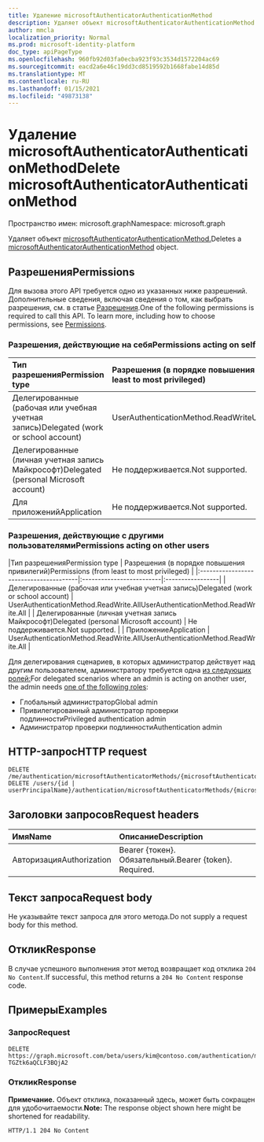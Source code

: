 ```yaml
---
title: Удаление microsoftAuthenticatorAuthenticationMethod
description: Удаляет объект microsoftAuthenticatorAuthenticationMethod.
author: mmcla
localization_priority: Normal
ms.prod: microsoft-identity-platform
doc_type: apiPageType
ms.openlocfilehash: 960fb92d03fa0ecba923f93c3534d1572204ac69
ms.sourcegitcommit: eacd2a6e46c19dd3cd8519592b1668fabe14d85d
ms.translationtype: MT
ms.contentlocale: ru-RU
ms.lasthandoff: 01/15/2021
ms.locfileid: "49873138"
---
```

# <a name="delete-microsoftauthenticatorauthenticationmethod"></a><span data-ttu-id="b21d8-103">Удаление microsoftAuthenticatorAuthenticationMethod</span><span class="sxs-lookup"><span data-stu-id="b21d8-103">Delete microsoftAuthenticatorAuthenticationMethod</span></span>
<span data-ttu-id="b21d8-104">Пространство имен: microsoft.graph</span><span class="sxs-lookup"><span data-stu-id="b21d8-104">Namespace: microsoft.graph</span></span>

<span data-ttu-id="b21d8-105">Удаляет объект [microsoftAuthenticatorAuthenticationMethod.](../resources/microsoftauthenticatorauthenticationmethod.md)</span><span class="sxs-lookup"><span data-stu-id="b21d8-105">Deletes a [microsoftAuthenticatorAuthenticationMethod](../resources/microsoftauthenticatorauthenticationmethod.md) object.</span></span>

## <a name="permissions"></a><span data-ttu-id="b21d8-106">Разрешения</span><span class="sxs-lookup"><span data-stu-id="b21d8-106">Permissions</span></span>

<span data-ttu-id="b21d8-p101">Для вызова этого API требуется одно из указанных ниже разрешений. Дополнительные сведения, включая сведения о том, как выбрать разрешения, см. в статье [Разрешения](/graph/permissions-reference).</span><span class="sxs-lookup"><span data-stu-id="b21d8-p101">One of the following permissions is required to call this API. To learn more, including how to choose permissions, see [Permissions](/graph/permissions-reference).</span></span>

### <a name="permissions-acting-on-self"></a><span data-ttu-id="b21d8-109">Разрешения, действующие на себя</span><span class="sxs-lookup"><span data-stu-id="b21d8-109">Permissions acting on self</span></span>

|<span data-ttu-id="b21d8-110">Тип разрешения</span><span class="sxs-lookup"><span data-stu-id="b21d8-110">Permission type</span></span>      | <span data-ttu-id="b21d8-111">Разрешения (в порядке повышения привилегий)</span><span class="sxs-lookup"><span data-stu-id="b21d8-111">Permissions (from least to most privileged)</span></span>              |
|:---------------------------------------|:-------------------------|
| <span data-ttu-id="b21d8-112">Делегированные (рабочая или учебная учетная запись)</span><span class="sxs-lookup"><span data-stu-id="b21d8-112">Delegated (work or school account)</span></span>     | <span data-ttu-id="b21d8-113">UserAuthenticationMethod.ReadWrite</span><span class="sxs-lookup"><span data-stu-id="b21d8-113">UserAuthenticationMethod.ReadWrite</span></span> |
| <span data-ttu-id="b21d8-114">Делегированные (личная учетная запись Майкрософт)</span><span class="sxs-lookup"><span data-stu-id="b21d8-114">Delegated (personal Microsoft account)</span></span> | <span data-ttu-id="b21d8-115">Не поддерживается.</span><span class="sxs-lookup"><span data-stu-id="b21d8-115">Not supported.</span></span> |
| <span data-ttu-id="b21d8-116">Для приложений</span><span class="sxs-lookup"><span data-stu-id="b21d8-116">Application</span></span>                            | <span data-ttu-id="b21d8-117">Не поддерживается.</span><span class="sxs-lookup"><span data-stu-id="b21d8-117">Not supported.</span></span> |

### <a name="permissions-acting-on-other-users"></a><span data-ttu-id="b21d8-118">Разрешения, действующие с другими пользователями</span><span class="sxs-lookup"><span data-stu-id="b21d8-118">Permissions acting on other users</span></span>

|<span data-ttu-id="b21d8-119">Тип разрешения</span><span class="sxs-lookup"><span data-stu-id="b21d8-119">Permission type</span></span>      | <span data-ttu-id="b21d8-120">Разрешения (в порядке повышения привилегий)</span><span class="sxs-lookup"><span data-stu-id="b21d8-120">Permissions (from least to most privileged)</span></span>              |
|:---------------------------------------|:-------------------------|:-----------------|
| <span data-ttu-id="b21d8-121">Делегированные (рабочая или учебная учетная запись)</span><span class="sxs-lookup"><span data-stu-id="b21d8-121">Delegated (work or school account)</span></span>     | <span data-ttu-id="b21d8-122">UserAuthenticationMethod.ReadWrite.All</span><span class="sxs-lookup"><span data-stu-id="b21d8-122">UserAuthenticationMethod.ReadWrite.All</span></span> |
| <span data-ttu-id="b21d8-123">Делегированные (личная учетная запись Майкрософт)</span><span class="sxs-lookup"><span data-stu-id="b21d8-123">Delegated (personal Microsoft account)</span></span> | <span data-ttu-id="b21d8-124">Не поддерживается.</span><span class="sxs-lookup"><span data-stu-id="b21d8-124">Not supported.</span></span> |
| <span data-ttu-id="b21d8-125">Приложение</span><span class="sxs-lookup"><span data-stu-id="b21d8-125">Application</span></span>                            | <span data-ttu-id="b21d8-126">UserAuthenticationMethod.ReadWrite.All</span><span class="sxs-lookup"><span data-stu-id="b21d8-126">UserAuthenticationMethod.ReadWrite.All</span></span> |

<span data-ttu-id="b21d8-127">Для делегирования сценариев, в которых администратор действует над другим пользователем, администратору требуется одна [из следующих ролей:](/azure/active-directory/users-groups-roles/directory-assign-admin-roles#available-roles)</span><span class="sxs-lookup"><span data-stu-id="b21d8-127">For delegated scenarios where an admin is acting on another user, the admin needs [one of the following roles](/azure/active-directory/users-groups-roles/directory-assign-admin-roles#available-roles):</span></span>
* <span data-ttu-id="b21d8-128">Глобальный администратор</span><span class="sxs-lookup"><span data-stu-id="b21d8-128">Global admin</span></span>
* <span data-ttu-id="b21d8-129">Привилегированный администратор проверки подлинности</span><span class="sxs-lookup"><span data-stu-id="b21d8-129">Privileged authentication admin</span></span>
* <span data-ttu-id="b21d8-130">Администратор проверки подлинности</span><span class="sxs-lookup"><span data-stu-id="b21d8-130">Authentication admin</span></span>

## <a name="http-request"></a><span data-ttu-id="b21d8-131">HTTP-запрос</span><span class="sxs-lookup"><span data-stu-id="b21d8-131">HTTP request</span></span>

<!-- {
  "blockType": "ignored"
}
-->
``` http
DELETE /me/authentication/microsoftAuthenticatorMethods/{microsoftAuthenticatorAuthenticationMethodId}
DELETE /users/{id | userPrincipalName}/authentication/microsoftAuthenticatorMethods/{microsoftAuthenticatorAuthenticationMethodId}
```

## <a name="request-headers"></a><span data-ttu-id="b21d8-132">Заголовки запросов</span><span class="sxs-lookup"><span data-stu-id="b21d8-132">Request headers</span></span>
|<span data-ttu-id="b21d8-133">Имя</span><span class="sxs-lookup"><span data-stu-id="b21d8-133">Name</span></span>|<span data-ttu-id="b21d8-134">Описание</span><span class="sxs-lookup"><span data-stu-id="b21d8-134">Description</span></span>|
|:---|:---|
|<span data-ttu-id="b21d8-135">Авторизация</span><span class="sxs-lookup"><span data-stu-id="b21d8-135">Authorization</span></span>|<span data-ttu-id="b21d8-p102">Bearer {токен}. Обязательный.</span><span class="sxs-lookup"><span data-stu-id="b21d8-p102">Bearer {token}. Required.</span></span>|

## <a name="request-body"></a><span data-ttu-id="b21d8-138">Текст запроса</span><span class="sxs-lookup"><span data-stu-id="b21d8-138">Request body</span></span>
<span data-ttu-id="b21d8-139">Не указывайте текст запроса для этого метода.</span><span class="sxs-lookup"><span data-stu-id="b21d8-139">Do not supply a request body for this method.</span></span>

## <a name="response"></a><span data-ttu-id="b21d8-140">Отклик</span><span class="sxs-lookup"><span data-stu-id="b21d8-140">Response</span></span>

<span data-ttu-id="b21d8-141">В случае успешного выполнения этот метод возвращает код отклика `204 No Content`.</span><span class="sxs-lookup"><span data-stu-id="b21d8-141">If successful, this method returns a `204 No Content` response code.</span></span>

## <a name="examples"></a><span data-ttu-id="b21d8-142">Примеры</span><span class="sxs-lookup"><span data-stu-id="b21d8-142">Examples</span></span>

### <a name="request"></a><span data-ttu-id="b21d8-143">Запрос</span><span class="sxs-lookup"><span data-stu-id="b21d8-143">Request</span></span>
<!-- {
  "blockType": "request",
  "name": "delete_microsoftauthenticatorauthenticationmethod"
}
-->
``` http
DELETE https://graph.microsoft.com/beta/users/kim@contoso.com/authentication/microsoftAuthenticatorMethods/_jpuR-TGZtk6aQCLF3BQjA2
```


### <a name="response"></a><span data-ttu-id="b21d8-144">Отклик</span><span class="sxs-lookup"><span data-stu-id="b21d8-144">Response</span></span>
<span data-ttu-id="b21d8-145">**Примечание.** Объект отклика, показанный здесь, может быть сокращен для удобочитаемости.</span><span class="sxs-lookup"><span data-stu-id="b21d8-145">**Note:** The response object shown here might be shortened for readability.</span></span>
<!-- {
  "blockType": "response",
  "truncated": true
}
-->
``` http
HTTP/1.1 204 No Content
```

